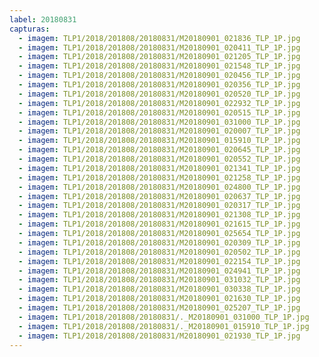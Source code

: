 ```yaml
---
label: 20180831
capturas:
  - imagem: TLP1/2018/201808/20180831/M20180901_021836_TLP_1P.jpg
  - imagem: TLP1/2018/201808/20180831/M20180901_020411_TLP_1P.jpg
  - imagem: TLP1/2018/201808/20180831/M20180901_021205_TLP_1P.jpg
  - imagem: TLP1/2018/201808/20180831/M20180901_021548_TLP_1P.jpg
  - imagem: TLP1/2018/201808/20180831/M20180901_020456_TLP_1P.jpg
  - imagem: TLP1/2018/201808/20180831/M20180901_020356_TLP_1P.jpg
  - imagem: TLP1/2018/201808/20180831/M20180901_020520_TLP_1P.jpg
  - imagem: TLP1/2018/201808/20180831/M20180901_022932_TLP_1P.jpg
  - imagem: TLP1/2018/201808/20180831/M20180901_020515_TLP_1P.jpg
  - imagem: TLP1/2018/201808/20180831/M20180901_031000_TLP_1P.jpg
  - imagem: TLP1/2018/201808/20180831/M20180901_020007_TLP_1P.jpg
  - imagem: TLP1/2018/201808/20180831/M20180901_015910_TLP_1P.jpg
  - imagem: TLP1/2018/201808/20180831/M20180901_020645_TLP_1P.jpg
  - imagem: TLP1/2018/201808/20180831/M20180901_020552_TLP_1P.jpg
  - imagem: TLP1/2018/201808/20180831/M20180901_021341_TLP_1P.jpg
  - imagem: TLP1/2018/201808/20180831/M20180901_021258_TLP_1P.jpg
  - imagem: TLP1/2018/201808/20180831/M20180901_024800_TLP_1P.jpg
  - imagem: TLP1/2018/201808/20180831/M20180901_020637_TLP_1P.jpg
  - imagem: TLP1/2018/201808/20180831/M20180901_020317_TLP_1P.jpg
  - imagem: TLP1/2018/201808/20180831/M20180901_021308_TLP_1P.jpg
  - imagem: TLP1/2018/201808/20180831/M20180901_021615_TLP_1P.jpg
  - imagem: TLP1/2018/201808/20180831/M20180901_025654_TLP_1P.jpg
  - imagem: TLP1/2018/201808/20180831/M20180901_020309_TLP_1P.jpg
  - imagem: TLP1/2018/201808/20180831/M20180901_020502_TLP_1P.jpg
  - imagem: TLP1/2018/201808/20180831/M20180901_022154_TLP_1P.jpg
  - imagem: TLP1/2018/201808/20180831/M20180901_024941_TLP_1P.jpg
  - imagem: TLP1/2018/201808/20180831/M20180901_031032_TLP_1P.jpg
  - imagem: TLP1/2018/201808/20180831/M20180901_030338_TLP_1P.jpg
  - imagem: TLP1/2018/201808/20180831/M20180901_021630_TLP_1P.jpg
  - imagem: TLP1/2018/201808/20180831/M20180901_025207_TLP_1P.jpg
  - imagem: TLP1/2018/201808/20180831/._M20180901_031000_TLP_1P.jpg
  - imagem: TLP1/2018/201808/20180831/._M20180901_015910_TLP_1P.jpg
  - imagem: TLP1/2018/201808/20180831/M20180901_021930_TLP_1P.jpg
---
```

